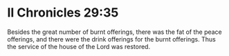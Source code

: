 # II Chronicles 29:35

Besides the great number of burnt offerings, there was the fat of the peace offerings, and there were the drink offerings for the burnt offerings. Thus the service of the house of the Lord was restored.
